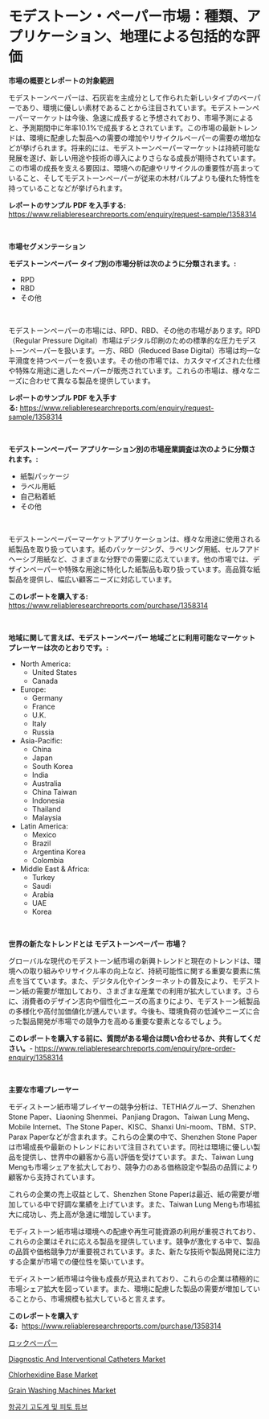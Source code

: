 <p><h1>モデストーン・ペーパー市場：種類、アプリケーション、地理による包括的な評価</h1></p><p><strong>市場の概要とレポートの対象範囲</strong></p>
<p><p>モデストーンペーパーは、石灰岩を主成分として作られた新しいタイプのペーパーであり、環境に優しい素材であることから注目されています。モデストーンペーパーマーケットは今後、急速に成長すると予想されており、市場予測によると、予測期間中に年率10.1%で成長するとされています。この市場の最新トレンドは、環境に配慮した製品への需要の増加やリサイクルペーパーの需要の増加などが挙げられます。将来的には、モデストーンペーパーマーケットは持続可能な発展を遂げ、新しい用途や技術の導入によりさらなる成長が期待されています。この市場の成長を支える要因は、環境への配慮やリサイクルの重要性が高まっていること、そしてモデストーンペーパーが従来の木材パルプよりも優れた特性を持っていることなどが挙げられます。</p></p>
<p><strong>レポートのサンプル PDF を入手する:</strong> <a href="https://www.reliableresearchreports.com/enquiry/request-sample/1358314">https://www.reliableresearchreports.com/enquiry/request-sample/1358314</a></p>
<p>&nbsp;</p>
<p><strong>市場セグメンテーション</strong></p>
<p><strong>モデストーンペーパー タイプ別の市場分析は次のように分類されます。:</strong></p>
<p><ul><li>RPD</li><li>RBD</li><li>その他</li></ul></p>
<p>&nbsp;</p>
<p><p>モデストーンペーパーの市場には、RPD、RBD、その他の市場があります。RPD（Regular Pressure Digital）市場はデジタル印刷のための標準的な圧力モデストーンペーパーを扱います。一方、RBD（Reduced Base Digital）市場は均一な平滑度を持つペーパーを扱います。その他の市場では、カスタマイズされた仕様や特殊な用途に適したペーパーが販売されています。これらの市場は、様々なニーズに合わせて異なる製品を提供しています。</p></p>
<p><strong>レポートのサンプル PDF を入手する:</strong>&nbsp;<a href="https://www.reliableresearchreports.com/enquiry/request-sample/1358314">https://www.reliableresearchreports.com/enquiry/request-sample/1358314</a></p>
<p>&nbsp;</p>
<p><strong> モデストーンペーパー アプリケーション別の市場産業調査は次のように分類されます。:</strong></p>
<p><ul><li>紙製パッケージ</li><li>ラベル用紙</li><li>自己粘着紙</li><li>その他</li></ul></p>
<p>&nbsp;</p>
<p><p>モデストーンペーパーマーケットアプリケーションは、様々な用途に使用される紙製品を取り扱っています。紙のパッケージング、ラベリング用紙、セルフアドヘーシブ用紙など、さまざまな分野での需要に応えています。他の市場では、デザインペーパーや特殊な用途に特化した紙製品も取り扱っています。高品質な紙製品を提供し、幅広い顧客ニーズに対応しています。</p></p>
<p><strong>このレポートを購入する:</strong>&nbsp; <a href="https://www.reliableresearchreports.com/purchase/1358314">https://www.reliableresearchreports.com/purchase/1358314</a></p>
<p>&nbsp;</p>
<p><strong>地域に関して言えば、モデストーンペーパー 地域ごとに利用可能なマーケットプレーヤーは次のとおりです。:</strong></p>
<p><ul>
    <li>
        North America:
        <ul>
            <li>United States</li>
            <li>Canada</li>
        </ul>
    </li>
    <li>
        Europe:
        <ul>
            <li>Germany</li>
            <li>France</li>
            <li>U.K.</li>
            <li>Italy</li>
            <li>Russia</li>
        </ul>
    </li>
    <li>
        Asia-Pacific:
        <ul>
            <li>China</li>
            <li>Japan</li>
            <li>South Korea</li>
            <li>India</li>
            <li>Australia</li>
            <li>China Taiwan</li>
            <li>Indonesia</li>
            <li>Thailand</li>
            <li>Malaysia</li>
        </ul>
    </li>
    <li>
        Latin America:
        <ul>
            <li>Mexico</li>
            <li>Brazil</li>
            <li>Argentina Korea</li>
            <li>Colombia</li>
        </ul>
    </li>
    <li>
        Middle East & Africa:
        <ul>
            <li>Turkey</li>
            <li>Saudi</li>
            <li>Arabia</li>
            <li>UAE</li>
            <li>Korea</li>
        </ul>
    </li>
    </ul></p>
<p>&nbsp;</p>
<p><strong>世界の新たなトレンドとは モデストーンペーパー 市場？</strong></p>
<p><p>グローバルな現代のモデストーン紙市場の新興トレンドと現在のトレンドは、環境への取り組みやリサイクル率の向上など、持続可能性に関する重要な要素に焦点を当てています。また、デジタル化やインターネットの普及により、モデストーン紙の需要が増加しており、さまざまな産業での利用が拡大しています。さらに、消費者のデザイン志向や個性化ニーズの高まりにより、モデストーン紙製品の多様化や高付加価値化が進んでいます。今後も、環境負荷の低減やニーズに合った製品開発が市場での競争力を高める重要な要素となるでしょう。</p></p>
<p><strong>このレポートを購入する前に、質問がある場合は問い合わせるか、共有してください。</strong>- <a href="https://www.reliableresearchreports.com/enquiry/pre-order-enquiry/1358314">https://www.reliableresearchreports.com/enquiry/pre-order-enquiry/1358314</a></p>
<p>&nbsp;</p>
<p><strong>主要な市場プレーヤー</strong></p>
<p><p>モディストーン紙市場プレイヤーの競争分析は、TETHIAグループ、Shenzhen Stone Paper、Liaoning Shenmei、Panjiang Dragon、Taiwan Lung Meng、Mobile Internet、The Stone Paper、KISC、Shanxi Uni-moom、TBM、STP、Parax Paperなどが含まれます。これらの企業の中で、Shenzhen Stone Paperは市場成長や最新のトレンドにおいて注目されています。同社は環境に優しい製品を提供し、世界中の顧客から高い評価を受けています。また、Taiwan Lung Mengも市場シェアを拡大しており、競争力のある価格設定や製品の品質により顧客から支持されています。</p><p>これらの企業の売上収益として、Shenzhen Stone Paperは最近、紙の需要が増加している中で好調な業績を上げています。また、Taiwan Lung Mengも市場拡大に成功し、売上高が急速に増加しています。</p><p>モディストーン紙市場は環境への配慮や再生可能資源の利用が重視されており、これらの企業はそれに応える製品を提供しています。競争が激化する中で、製品の品質や価格競争力が重要視されています。また、新たな技術や製品開発に注力する企業が市場での優位性を築いています。</p><p>モディストーン紙市場は今後も成長が見込まれており、これらの企業は積極的に市場シェア拡大を図っています。また、環境に配慮した製品の需要が増加していることから、市場規模も拡大していると言えます。</p></p>
<p><strong>このレポートを購入する:</strong>&nbsp;&nbsp;<a href="https://www.reliableresearchreports.com/purchase/1358314">https://www.reliableresearchreports.com/purchase/1358314</a></p>
<p><p><a href="https://github.com/bevdtkn4419963/Market-Research-Report-List-1/blob/main/8487624193139.md">ロックペーパー</a></p><p><a href="https://issuu.com/reportprime-2/docs/diagnostic-and-interventional-catheters-market-siz">Diagnostic And Interventional Catheters Market</a></p><p><a href="https://github.com/NorbertYates/Market-Research-Report-List-4/blob/main/chlorhexidine-base-market.md">Chlorhexidine Base Market</a></p><p><a href="https://issuu.com/reportprime-2/docs/grain-washing-machines-market-size-2030.pptx">Grain Washing Machines Market</a></p><p><a href="https://github.com/vsoq0zknh59/Market-Research-Report-List-1/blob/main/8662695192923.md">항공기 고도계 및 피토 튜브</a></p></p>